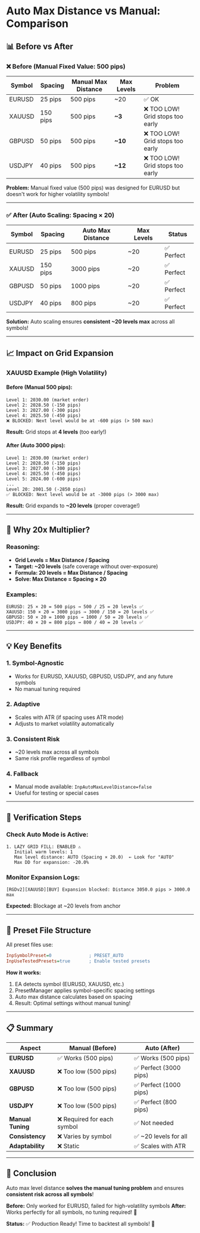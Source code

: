 # Auto Max Distance vs Manual: Comparison

## 📊 Before vs After

### ❌ Before (Manual Fixed Value: 500 pips)

| Symbol | Spacing | Manual Max Distance | Max Levels | Problem |
|--------|---------|-------------------|-----------|---------|
| EURUSD | 25 pips | 500 pips | ~20 | ✅ OK |
| XAUUSD | 150 pips | 500 pips | **~3** | ❌ TOO LOW! Grid stops too early |
| GBPUSD | 50 pips | 500 pips | **~10** | ❌ TOO LOW! Grid stops too early |
| USDJPY | 40 pips | 500 pips | **~12** | ❌ TOO LOW! Grid stops too early |

**Problem:** Manual fixed value (500 pips) was designed for EURUSD but doesn't work for higher volatility symbols!

---

### ✅ After (Auto Scaling: Spacing × 20)

| Symbol | Spacing | Auto Max Distance | Max Levels | Status |
|--------|---------|------------------|-----------|---------|
| EURUSD | 25 pips | 500 pips | ~20 | ✅ Perfect |
| XAUUSD | 150 pips | 3000 pips | ~20 | ✅ Perfect |
| GBPUSD | 50 pips | 1000 pips | ~20 | ✅ Perfect |
| USDJPY | 40 pips | 800 pips | ~20 | ✅ Perfect |

**Solution:** Auto scaling ensures **consistent ~20 levels max** across all symbols!

---

## 📈 Impact on Grid Expansion

### XAUUSD Example (High Volatility)

#### Before (Manual 500 pips):
```
Level 1: 2030.00 (market order)
Level 2: 2028.50 (-150 pips)
Level 3: 2027.00 (-300 pips)
Level 4: 2025.50 (-450 pips)
❌ BLOCKED: Next level would be at -600 pips (> 500 max)
```
**Result:** Grid stops at **4 levels** (too early!)

#### After (Auto 3000 pips):
```
Level 1: 2030.00 (market order)
Level 2: 2028.50 (-150 pips)
Level 3: 2027.00 (-300 pips)
Level 4: 2025.50 (-450 pips)
Level 5: 2024.00 (-600 pips)
...
Level 20: 2001.50 (-2850 pips)
✅ BLOCKED: Next level would be at -3000 pips (> 3000 max)
```
**Result:** Grid expands to **~20 levels** (proper coverage!)

---

## 🎯 Why 20x Multiplier?

### Reasoning:
- **Grid Levels = Max Distance / Spacing**
- **Target: ~20 levels** (safe coverage without over-exposure)
- **Formula: 20 levels = Max Distance / Spacing**
- **Solve: Max Distance = Spacing × 20**

### Examples:
```
EURUSD: 25 × 20 = 500 pips → 500 / 25 = 20 levels ✅
XAUUSD: 150 × 20 = 3000 pips → 3000 / 150 = 20 levels ✅
GBPUSD: 50 × 20 = 1000 pips → 1000 / 50 = 20 levels ✅
USDJPY: 40 × 20 = 800 pips → 800 / 40 = 20 levels ✅
```

---

## 💡 Key Benefits

### 1. Symbol-Agnostic
- Works for EURUSD, XAUUSD, GBPUSD, USDJPY, and any future symbols
- No manual tuning required

### 2. Adaptive
- Scales with ATR (if spacing uses ATR mode)
- Adjusts to market volatility automatically

### 3. Consistent Risk
- ~20 levels max across all symbols
- Same risk profile regardless of symbol

### 4. Fallback
- Manual mode available: `InpAutoMaxLevelDistance=false`
- Useful for testing or special cases

---

## 🧪 Verification Steps

### Check Auto Mode is Active:
```
1. LAZY GRID FILL: ENABLED ⚠️
   Initial warm levels: 1
   Max level distance: AUTO (Spacing × 20.0)  ← Look for "AUTO"
   Max DD for expansion: -20.0%
```

### Monitor Expansion Logs:
```
[RGDv2][XAUUSD][BUY] Expansion blocked: Distance 3050.0 pips > 3000.0 max
```
**Expected:** Blockage at ~20 levels from anchor

---

## 🎯 Preset File Structure

All preset files use:
```ini
InpSymbolPreset=0              ; PRESET_AUTO
InpUseTestedPresets=true       ; Enable tested presets
```

**How it works:**
1. EA detects symbol (EURUSD, XAUUSD, etc.)
2. PresetManager applies symbol-specific spacing settings
3. Auto max distance calculates based on spacing
4. Result: Optimal settings without manual tuning!

---

## 📋 Summary

| Aspect | Manual (Before) | Auto (After) |
|--------|----------------|--------------|
| **EURUSD** | ✅ Works (500 pips) | ✅ Works (500 pips) |
| **XAUUSD** | ❌ Too low (500 pips) | ✅ Perfect (3000 pips) |
| **GBPUSD** | ❌ Too low (500 pips) | ✅ Perfect (1000 pips) |
| **USDJPY** | ❌ Too low (500 pips) | ✅ Perfect (800 pips) |
| **Manual Tuning** | ❌ Required for each symbol | ✅ Not needed |
| **Consistency** | ❌ Varies by symbol | ✅ ~20 levels for all |
| **Adaptability** | ❌ Static | ✅ Scales with ATR |

---

## 🚀 Conclusion

Auto max level distance **solves the manual tuning problem** and ensures **consistent risk across all symbols**!

**Before:** Only worked for EURUSD, failed for high-volatility symbols
**After:** Works perfectly for all symbols, no tuning required! 🎉

**Status:** ✅ Production Ready! Time to backtest all symbols! 🧪

